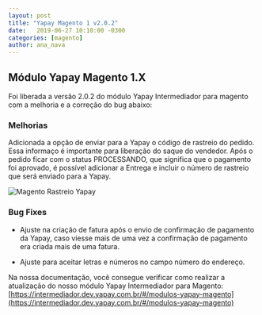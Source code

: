 ```yaml
---
layout: post
title: "Yapay Magento 1 v2.0.2"
date:   2019-06-27 10:10:00 -0300
categories: [magento]
author: ana_nava
---
```


## Módulo Yapay Magento 1.X

Foi liberada a versão 2.0.2 do módulo Yapay Intermediador para magento com a melhoria e a correção do bug abaixo:

<!-- more -->


### **Melhorias**

Adicionada a opção de enviar para a Yapay o código de rastreio do pedido. Essa informaço é importante para liberação do saque do vendedor. Após o pedido ficar com o status PROCESSANDO, que significa que o pagamento foi aprovado, é possível adicionar a Entrega e incluir o número de rastreio que será enviado para a Yapay.

![Magento Rastreio Yapay](https://raw.githubusercontent.com/YapayPagamentos/integracao-news/master/images/Magento_Rastreio.png)



### **Bug Fixes**

* Ajuste na criação de fatura após o envio de confirmação de pagamento da Yapay, caso viesse mais de uma vez a confirmação de pagamento era criada mais de uma fatura.

* Ajuste para aceitar letras e números no campo número do endereço.




Na nossa documentação, você consegue verificar como realizar a atualização do nosso módulo Yapay Intermediador para Magento: [https://intermediador.dev.yapay.com.br/#/modulos-yapay-magento](https://intermediador.dev.yapay.com.br/#/modulos-yapay-magento)


